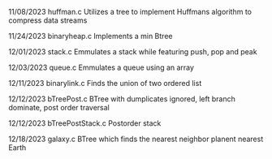 11/08/2023      huffman.c          Utilizes a tree to implement Huffmans algorithm to compress data streams

11/24/2023      binaryheap.c       Implements a min Btree

12/01/2023      stack.c            Emmulates a stack while featuring push, pop and peak

12/03/2023      queue.c            Emmulates a queue using an array

12/11/2023      binarylink.c       Finds the union of two ordered list

12/12/2023      bTreePost.c        BTree with dumplicates ignored, left branch dominate, post order traversal

12/12/2023      bTreePostStack.c   Postorder stack

12/18/2023      galaxy.c           BTree which finds the nearest neighbor planent nearest Earth
